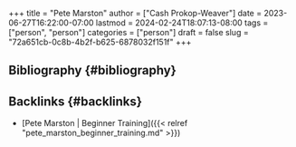 +++
title = "Pete Marston"
author = ["Cash Prokop-Weaver"]
date = 2023-06-27T16:22:00-07:00
lastmod = 2024-02-24T18:07:13-08:00
tags = ["person", "person"]
categories = ["person"]
draft = false
slug = "72a651cb-0c8b-4b2f-b625-6878032f151f"
+++

## Bibliography {#bibliography}

<style>.csl-entry{text-indent: -1.5em; margin-left: 1.5em;}</style><div class="csl-bib-body">
</div>


## Backlinks {#backlinks}

-   [Pete Marston | Beginner Training]({{< relref "pete_marston_beginner_training.md" >}})
